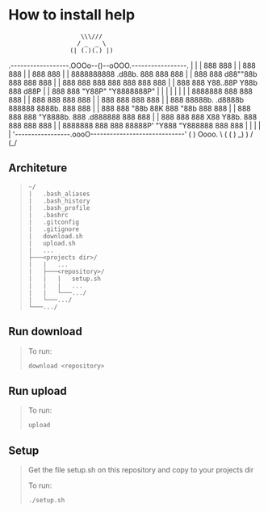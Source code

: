 # How to install help

                        \\\///
                       / _  _ \
                     (| (.)(.) |)
.------------------.OOOo--()--oOOO.-----------------.
|                                                   |
|         888    888                                |
|         888    888                                |
|         888    888                                |
|         8888888888  .d88b.  888  888  888         |
|         888    888 d88""88b 888  888  888         |
|         888    888 888  888 888  888  888         |
|         888    888 Y88..88P Y88b 888 d88P         |
|         888    888  "Y88P"   "Y8888888P"          |
|                                                   |
|                                                   |
|                                                   |
| 8888888                   888             888 888 |
|   888                     888             888 888 |
|   888                     888             888 888 |
|   888   88888b.  .d8888b  888888  8888b.  888 888 |
|   888   888 "88b 88K      888        "88b 888 888 |
|   888   888  888 "Y8888b. 888    .d888888 888 888 |
|   888   888  888      X88 Y88b.  888  888 888 888 |
| 8888888 888  888  88888P'  "Y888 "Y888888 888 888 |
|                                                   |
|                                                   |
'-----------------.oooO-----------------------------'
                   (   )   Oooo.
                    \ (    (   )
                     \_)    ) /
                           (_/

## Architeture
>```
>~/
>|   .bash_aliases
>|   .bash_history
>|   .bash_profile
>|   .bashrc
>|   .gitconfig
>|   .gitignore
>|   download.sh
>|   upload.sh
>|   ...
>├───<projects dir>/
>|   |   ...
>|   ├───<repository>/
>|   |   |   setup.sh
>|   |   |   ...
>|   |   └───.../
>|   └───.../
>└───.../
>```

## Run download
>To run:
>``` bash
>download <repository>
>```

## Run upload
>To run:
>``` bash
>upload
>```

## Setup
>Get the file setup.sh on this repository and copy to your projects dir
>
>To run:
>``` bash
>./setup.sh
>```
